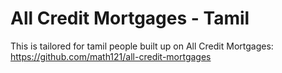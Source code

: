 # All Credit Mortgages - Tamil

This is tailored for tamil people built up on All Credit Mortgages:
https://github.com/math121/all-credit-mortgages

